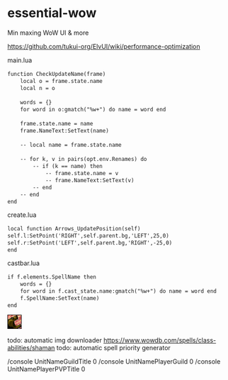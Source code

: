 # essential-wow
Min maxing WoW UI &amp; more

https://github.com/tukui-org/ElvUI/wiki/performance-optimization


main.lua

	function CheckUpdateName(frame)
		local o = frame.state.name
		local n = o

		words = {}
		for word in o:gmatch("%w+") do name = word end

		frame.state.name = name
		frame.NameText:SetText(name)

		-- local name = frame.state.name

		-- for k, v in pairs(opt.env.Renames) do
			-- if (k == name) then
				-- frame.state.name = v
				-- frame.NameText:SetText(v)
			-- end
		-- end
	end
	
create.lua

    local function Arrows_UpdatePosition(self)
	self.l:SetPoint('RIGHT',self.parent.bg,'LEFT',25,0)
	self.r:SetPoint('LEFT',self.parent.bg,'RIGHT',-25,0)
    end
    
castbar.lua

    if f.elements.SpellName then
		words = {}
		for word in f.cast_state.name:gmatch("%w+") do name = word end
        f.SpellName:SetText(name)
    end


![alt text](ICONS/ABILITY_DRUID_DEMORALIZINGROAR.png)

todo: automatic img downloader https://www.wowdb.com/spells/class-abilities/shaman
todo: automatic spell priority generator

/console UnitNameGuildTitle 0
/console UnitNamePlayerGuild 0
/console UnitNamePlayerPVPTitle 0


